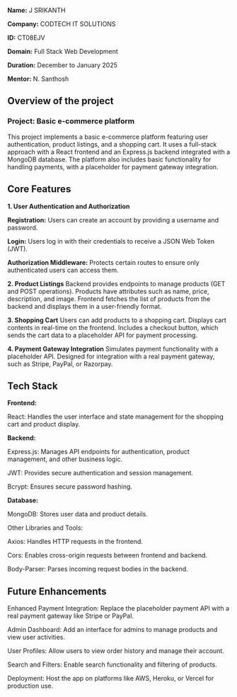 **Name:** J SRIKANTH

**Company:** CODTECH IT SOLUTIONS

**ID:** CT08EJV

**Domain:** Full Stack Web Development

**Duration:** December to January 2025

**Mentor:** N. Santhosh

## Overview of the project

### Project: Basic e-commerce platform

This project implements a basic e-commerce platform featuring user authentication, product listings, and a shopping cart. It uses a full-stack approach with a React frontend and an Express.js backend integrated with a MongoDB database. The platform also includes basic functionality for handling payments, with a placeholder for payment gateway integration.

## Core Features

**1. User Authentication and Authorization**

**Registration:** Users can create an account by providing a username and password.

**Login:** Users log in with their credentials to receive a JSON Web Token (JWT).

**Authorization Middleware:** Protects certain routes to ensure only authenticated users can access them.

**2. Product Listings**
Backend provides endpoints to manage products (GET and POST operations).
Products have attributes such as name, price, description, and image.
Frontend fetches the list of products from the backend and displays them in a user-friendly format.

**3. Shopping Cart**
Users can add products to a shopping cart.
Displays cart contents in real-time on the frontend.
Includes a checkout button, which sends the cart data to a placeholder API for payment processing.

**4. Payment Gateway Integration**
Simulates payment functionality with a placeholder API.
Designed for integration with a real payment gateway, such as Stripe, PayPal, or Razorpay.

## Tech Stack
**Frontend:**

React: Handles the user interface and state management for the shopping cart and product display.

**Backend:**

Express.js: Manages API endpoints for authentication, product management, and other business logic.

JWT: Provides secure authentication and session management.

Bcrypt: Ensures secure password hashing.

**Database:**

MongoDB: Stores user data and product details.

Other Libraries and Tools:

Axios: Handles HTTP requests in the frontend.

Cors: Enables cross-origin requests between frontend and backend.

Body-Parser: Parses incoming request bodies in the backend.

## Future Enhancements

Enhanced Payment Integration: Replace the placeholder payment API with a real payment gateway like Stripe or PayPal.

Admin Dashboard: Add an interface for admins to manage products and view user activities.

User Profiles: Allow users to view order history and manage their account.

Search and Filters: Enable search functionality and filtering of products.

Deployment: Host the app on platforms like AWS, Heroku, or Vercel for production use.
